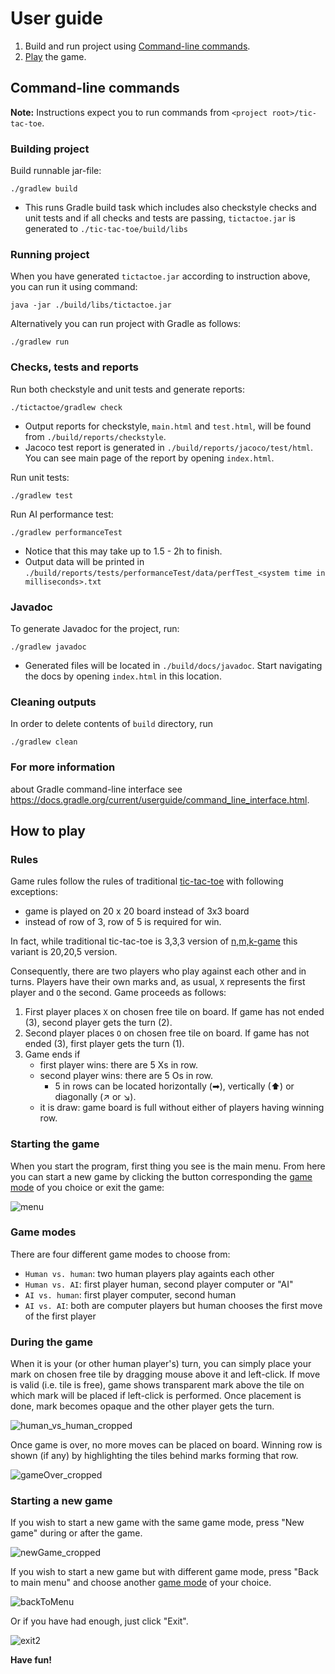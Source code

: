# User guide

1. Build and run project using [Command-line commands](#command-line-commands).
2. [Play](#how-to-play) the game.

## Command-line commands
**Note:** Instructions expect you to run commands from `<project root>/tic-tac-toe`.

### Building project
Build runnable jar-file:
```
./gradlew build
```
- This runs Gradle build task which includes also checkstyle checks and unit tests and if all checks and tests are passing, `tictactoe.jar` is generated to `./tic-tac-toe/build/libs`

### Running project

When you have generated `tictactoe.jar` according to instruction above, you can run it using command:
```
java -jar ./build/libs/tictactoe.jar
```

Alternatively you can run project with Gradle as follows:
```
./gradlew run
```
### Checks, tests and reports
Run both checkstyle and unit tests and generate reports:
```
./tictactoe/gradlew check
```
   - Output reports for checkstyle, `main.html` and `test.html`, will be found from `./build/reports/checkstyle`.
   - Jacoco test report is generated in `./build/reports/jacoco/test/html`. You can see main page of the report by opening `index.html`.

Run unit tests:
```
./gradlew test
```

Run AI performance test:
```
./gradlew performanceTest
```
- Notice that this may take up to 1.5 - 2h to finish. 
- Output data will be printed in `./build/reports/tests/performanceTest/data/perfTest_<system time in milliseconds>.txt`

### Javadoc
To generate Javadoc for the project, run:
```
./gradlew javadoc
```
- Generated files will be located in `./build/docs/javadoc`. Start navigating the docs by opening `index.html` in this location.

### Cleaning outputs
In order to delete contents of `build` directory, run
```
./gradlew clean
```
### For more information 
about Gradle command-line interface see https://docs.gradle.org/current/userguide/command_line_interface.html.

## How to play

### Rules
Game rules follow the rules of traditional [tic-tac-toe](https://en.wikipedia.org/wiki/Tic-tac-toe) with following exceptions:
- game is played on 20 x 20 board instead of 3x3 board
- instead of row of 3, row of 5 is required for win. 

In fact, while traditional tic-tac-toe is 3,3,3 version of [n,m,k-game](https://en.wikipedia.org/wiki/Tic-tac-toe) this variant is 20,20,5 version.

Consequently, there are two players who play against each other and in turns. Players have their own marks and, as usual, `X` represents the first player and `O` the second. Game proceeds as follows:
1. First player places `X` on chosen free tile on board. If game has not ended (3), second player gets the turn (2).
2. Second player places `O` on chosen free tile on board. If game has not ended (3), first player gets the turn (1).
3. Game ends if 
    - first player wins: there are 5 Xs in row. 
    - second player wins:  there are 5 Os in row.
      - 5 in rows can be located horizontally (➡), vertically (⬆) or diagonally (↗ or ↘).
    - it is draw: game board is full without either of players having winning row. 

### Starting the game

When you start the program, first thing you see is the main menu.
From here you can start a new game by clicking the button corresponding the [game mode](#game-modes) of you choice or exit the game:

![menu](https://user-images.githubusercontent.com/47885648/139231798-27780966-a6e2-4f63-a2ae-f72a1ffa764b.gif)


### Game modes
There are four different game modes to choose from:
- `Human vs. human`: two human players play againts each other
- `Human vs. AI`: first player human, second player computer or "AI"
- `AI vs. human`: first player computer, second human
- `AI vs. AI`: both are computer players but human chooses the first move of the first player

### During the game

When it is your (or other human player's) turn, you can simply place your mark on chosen free tile by dragging mouse above it and left-click. If move is valid (i.e. tile is free), game shows transparent mark above the tile on which mark will be placed if left-click is performed. Once placement is done, mark becomes opaque and the other player gets the turn.

![human_vs_human_cropped](https://user-images.githubusercontent.com/47885648/139236072-211599b9-a995-48dd-ab8c-caa4c614f3c6.gif)


Once game is over, no more moves can be placed on board. Winning row is shown (if any) by highlighting the tiles behind marks forming that row.

![gameOver_cropped](https://user-images.githubusercontent.com/47885648/139236621-3c14c104-0c0d-481a-ad2d-c2007cbc497f.png)


### Starting a new game 
If you wish to start a new game with the same game mode, press "New game" during or after the game.

![newGame_cropped](https://user-images.githubusercontent.com/47885648/139239169-f8e49b46-3d3a-45ba-8ba8-c59633151eb2.gif)


If you wish to start a new game but with different game mode, press "Back to main menu" and choose another [game mode](#game-modes) of your choice.

![backToMenu](https://user-images.githubusercontent.com/47885648/139240925-2b66324c-0075-4838-8e28-328843cb44e4.gif)

Or if you have had enough, just click "Exit".

![exit2](https://user-images.githubusercontent.com/47885648/139241326-95998dd9-b0ef-43dc-8161-09c39a0400e3.png)

**Have fun!**
